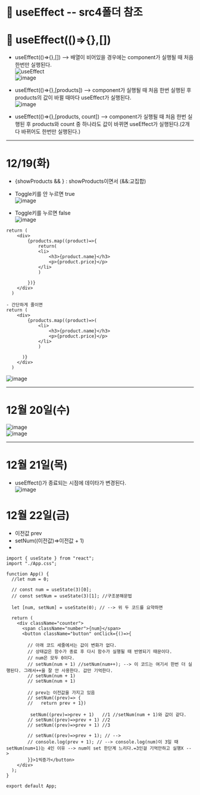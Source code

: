 # 💛 useEffect -- src4폴더 참조

# 🖤 useEffect(()=>{},[])
- useEffect(()=>{},[]) --> 배열이 비어있을 경우에는 component가 실행될 때 처음 한번만 실행된다.   
![useEffect](https://github.com/leegowoon/react/assets/145514701/c1637933-8b65-45a7-b084-c87652cafaa8)   
![image](https://github.com/leegowoon/react/assets/145514701/aa929964-3ff4-4901-a6be-7f342cd655a6)

- useEffect(()=>{},[products]) --> component가 실행될 때 처음 한번 실행된 후 products의 값이 바뀔 때마다 useEffect가 실행된다.   
![image](https://github.com/leegowoon/react/assets/145514701/1512654d-cf6f-4210-b0f7-66a56aefa6fa)

- useEffect(()=>{},[products, count]) --> component가 실행될 때 처음 한번 실행된 후 products와 count 중 하나라도 값이 바뀌면 useEffect가 실행된다.(2개 다 바뀌어도 한번만 실행된다.)





---

# 12/19(화)
- {showProducts && <Products/>} : showProducts이면서 <Products/> (&&:교집합)
- Toggle키를 안 누르면 true   
![image](https://github.com/leegowoon/react/assets/145514701/5d62d0b9-03cf-4b61-9df8-355edc3e60f6)

- Toggle키를 누르면 false   
![image](https://github.com/leegowoon/react/assets/145514701/3250d20b-1424-4356-8d8e-a348500ca9dc)

```
return (
    <div>
        {products.map((product)=>{
            return(
            <li>
                <h3>{product.name}</h3>
                <p>{product.price}</p>
            </li>
            )
            
        })}
    </div>
  )

- 간단하게 줄이면
return (
    <div>
        {products.map((product)=>(
            <li>
                <h3>{product.name}</h3>
                <p>{product.price}</p>
            </li>
            )

      )}
    </div>
  )
```
![image](https://github.com/leegowoon/react/assets/145514701/7348dfa0-bcfd-496c-a440-354ab550bf6e)

---
# 12월 20일(수)   
![image](https://github.com/leegowoon/react/assets/145514701/2422a2d0-59d4-4334-bc96-d83866877bb6)   
![image](https://github.com/leegowoon/react/assets/145514701/840ec332-f9d8-4b19-98ec-113e3a12faeb)

---
# 12월 21일(목)
- useEffect()가 종료되는 시점에 데이타가 변경된다.   
![image](https://github.com/leegowoon/react/assets/145514701/83ceb479-ba9e-48e0-98ee-b210b8bd89dc)

# 12월 22일(금)
- 이전값 prev
- setNum((이전값)=>이전값 + 1)
- 
```
import { useState } from "react";
import "./App.css";

function App() {
  //let num = 0;
  
  // const num = useState(3)[0];
  // const setNum = useState(3)[1]; //구조분해문법

  let [num, setNum] = useState(0); // --> 위 두 코드를 요약하면

  return (
    <div className="counter">
      <span className="number">{num}</span>
      <button className="button" onClick={()=>{

        // 아래 코드 세줄에서는 값이 변화가 없다.
        // 상태값은 함수가 종료 후 다시 함수가 실행될 때 반영되기 때문이다.
        // num은 모두 0이다.
        // setNum(num + 1) //setNum(num++); --> 이 코드는 여기서 한번 더 실행된다. 그래서++을 잘 안 사용한다. 값만 기억한다.
        // setNum(num + 1)
        // setNum(num + 1)

        // prev는 이전값을 가지고 있음
        // setNum((prev)=> {
        //   return prev + 1})

         setNum((prev)=>prev + 1)   //1 //setNum(num + 1)와 값이 같다.
        // setNum((prev)=>prev + 1) //2
        // setNum((prev)=>prev + 1) //3

        // setNum((prev)=>prev + 1); // --> 
        // console.log(prev + 1); // --> console.log(num)이 3일 때 setNum(num+1)는 4인 이유 --> num이 set 한단계 느리다.=3인걸 기억만하고 실행X -->
        }}>1씩증가</button>
    </div>
  );
}

export default App;
```








